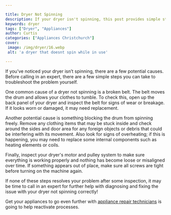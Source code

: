 ```yaml
---

title: Dryer Not Spinning
description: If your dryer isn't spinning, this post provides simple steps to troubleshoot the issue yourself; read on to find out more!
keywords: dryer
tags: ["Dryer", "Appliances"]
author: Curtis
categories: ["Appliances Christchurch"]
cover: 
 image: /img/dryer/16.webp
 alt: 'a dryer that doesnt spin while in use'

---
```


If you’ve noticed your dryer isn’t spinning, there are a few potential causes. Before calling in an expert, there are a few simple steps you can take to troubleshoot the problem yourself.

One common cause of a dryer not spinning is a broken belt. The belt moves the drum and allows your clothes to tumble. To check this, open up the back panel of your dryer and inspect the belt for signs of wear or breakage. If it looks worn or damaged, it may need replacement.

Another potential cause is something blocking the drum from spinning freely. Remove any clothing items that may be stuck inside and check around the sides and door area for any foreign objects or debris that could be interfering with its movement. Also look for signs of overheating; if this is happening, you may need to replace some internal components such as heating elements or coils.

Finally, inspect your dryer's motor and pulley system to make sure everything is working properly and nothing has become loose or misaligned over time. If something appears out of place, make sure all screws are tight before turning on the machine again. 

If none of these steps resolves your problem after some inspection, it may be time to call in an expert for further help with diagnosing and fixing the issue with your dryer not spinning correctly!

Get your appliances to go even further with <a href="/pages/appliance-repair-technicians/">appliance repair technicians</a> is going to help reactivate processes.